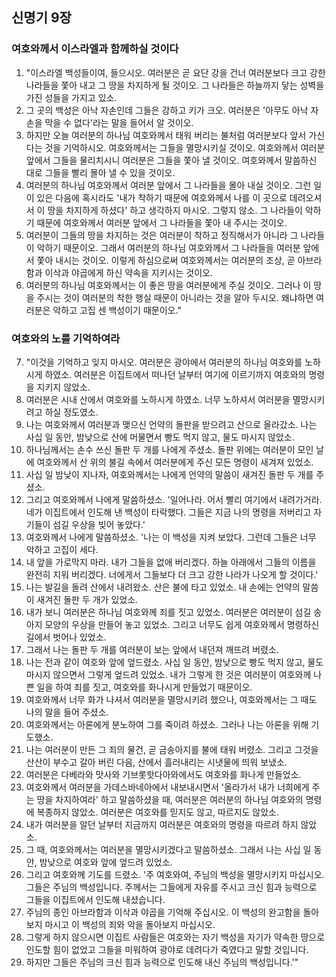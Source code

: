 ## 신명기 9장

### 여호와께서 이스라엘과 함께하실 것이다
1. "이스라엘 백성들이여, 들으시오. 여러분은 곧 요단 강을 건너 여러분보다 크고 강한 나라들을 쫓아 내고 그 땅을 차지하게 될 것이오. 그 나라들은 하늘까지 닿는 성벽을 가진 성들을 가지고 있소.
2. 그 곳의 백성은 아낙 자손인데 그들은 강하고 키가 크오. 여러분은 '아무도 아낙 자손을 막을 수 없다'라는 말을 들어서 알 것이오.
3. 하지만 오늘 여러분의 하나님 여호와께서 태워 버리는 불처럼 여러분보다 앞서 가신다는 것을 기억하시오. 여호와께서는 그들을 멸망시키실 것이오. 여호와께서 여러분 앞에서 그들을 물리치시니 여러분은 그들을 쫓아 낼 것이오. 여호와께서 말씀하신 대로 그들을 빨리 몰아 낼 수 있을 것이오.
4. 여러분의 하나님 여호와께서 여러분 앞에서 그 나라들을 몰아 내실 것이오. 그런 일이 있은 다음에 혹시라도 '내가 착하기 때문에 여호와께서 나를 이 곳으로 데려오셔서 이 땅을 차지하게 하셨다' 하고 생각하지 마시오. 그렇지 않소. 그 나라들이 악하기 때문에 여호와께서 여러분 앞에서 그 나라들을 쫓아 내 주시는 것이오.
5. 여러분이 그들의 땅을 차지하는 것은 여러분이 착하고 정직해서가 아니라 그 나라들이 악하기 때문이오. 그래서 여러분의 하나님 여호와께서 그 나라들을 여러분 앞에서 쫓아 내시는 것이오. 이렇게 하심으로써 여호와께서는 여러분의 조상, 곧 아브라함과 이삭과 야곱에게 하신 약속을 지키시는 것이오.
6. 여러분의 하나님 여호와께서는 이 좋은 땅을 여러분에게 주실 것이오. 그러나 이 땅을 주시는 것이 여러분의 착한 행실 때문이 아니라는 것을 알아 두시오. 왜냐하면 여러분은 악하고 고집 센 백성이기 때문이오."
### 여호와의 노를 기억하여라
7. "이것을 기억하고 잊지 마시오. 여러분은 광야에서 여러분의 하나님 여호와를 노하시게 하였소. 여러분은 이집트에서 떠나던 날부터 여기에 이르기까지 여호와의 명령을 지키지 않았소.
8. 여러분은 시내 산에서 여호와를 노하시게 하였소. 너무 노하셔서 여러분을 멸망시키려고 하실 정도였소.
9. 나는 여호와께서 여러분과 맺으신 언약의 돌판을 받으려고 산으로 올라갔소. 나는 사십 일 동안, 밤낮으로 산에 머물면서 빵도 먹지 않고, 물도 마시지 않았소.
10. 하나님께서는 손수 쓰신 돌판 두 개를 나에게 주셨소. 돌판 위에는 여러분이 모인 날에 여호와께서 산 위의 불길 속에서 여러분에게 주신 모든 명령이 새겨져 있었소.
11. 사십 일 밤낮이 지나자, 여호와께서는 나에게 언약의 말씀이 새겨진 돌판 두 개를 주셨소.
12. 그리고 여호와께서 나에게 말씀하셨소. '일어나라. 어서 빨리 여기에서 내려가거라. 네가 이집트에서 인도해 낸 백성이 타락했다. 그들은 지금 나의 명령을 저버리고 자기들이 섬길 우상을 빚어 놓았다.'
13. 여호와께서 나에게 말씀하셨소. '나는 이 백성을 지켜 보았다. 그런데 그들은 너무 악하고 고집이 세다.
14. 내 앞을 가로막지 마라. 내가 그들을 없애 버리겠다. 하늘 아래에서 그들의 이름을 완전히 지워 버리겠다. 너에게서 그들보다 더 크고 강한 나라가 나오게 할 것이다.'
15. 나는 발길을 돌려 산에서 내려왔소. 산은 불에 타고 있었소. 내 손에는 언약의 말씀이 새겨진 돌판 두 개가 있었소.
16. 내가 보니 여러분은 하나님 여호와께 죄를 짓고 있었소. 여러분은 여러분이 섬길 송아지 모양의 우상을 만들어 놓고 있었소. 그리고 너무도 쉽게 여호와께서 명령하신 길에서 벗어나 있었소.
17. 그래서 나는 돌판 두 개를 여러분이 보는 앞에서 내던져 깨뜨려 버렸소.
18. 나는 전과 같이 여호와 앞에 엎드렸소. 사십 일 동안, 밤낮으로 빵도 먹지 않고, 물도 마시지 않으면서 그렇게 엎드려 있었소. 내가 그렇게 한 것은 여러분이 여호와께 나쁜 일을 하여 죄를 짓고, 여호와를 화나시게 만들었기 때문이오.
19. 여호와께서 너무 화가 나셔서 여러분을 멸망시키려 했으나, 여호와께서는 그 때도 나의 말을 들어 주셨소.
20. 여호와께서는 아론에게 분노하여 그를 죽이려 하셨소. 그러나 나는 아론을 위해 기도했소.
21. 나는 여러분이 만든 그 죄의 물건, 곧 금송아지를 불에 태워 버렸소. 그리고 그것을 산산이 부수고 갈아 버린 다음, 산에서 흘러내리는 시냇물에 띄워 보냈소.
22. 여러분은 다베라와 맛사와 기브롯핫다아와에서도 여호와를 화나게 만들었소.
23. 여호와께서 여러분을 가데스바네아에서 내보내시면서 '올라가서 내가 너희에게 주는 땅을 차지하여라' 하고 말씀하셨을 때, 여러분은 여러분의 하나님 여호와의 명령에 복종하지 않았소. 여러분은 여호와를 믿지도 않고, 따르지도 않았소.
24. 내가 여러분을 알던 날부터 지금까지 여러분은 여호와의 명령을 따르려 하지 않았소.
25. 그 때, 여호와께서는 여러분을 멸망시키겠다고 말씀하셨소. 그래서 나는 사십 일 동안, 밤낮으로 여호와 앞에 엎드려 있었소.
26. 그리고 여호와께 기도를 드렸소. '주 여호와여, 주님의 백성을 멸망시키지 마십시오. 그들은 주님의 백성입니다. 주께서는 그들에게 자유를 주시고 크신 힘과 능력으로 그들을 이집트에서 인도해 내셨습니다.
27. 주님의 종인 아브라함과 이삭과 야곱을 기억해 주십시오. 이 백성의 완고함을 돌아보지 마시고 이 백성의 죄와 악을 돌아보지 마십시오.
28. 그렇게 하지 않으시면 이집트 사람들은 여호와는 자기 백성을 자기가 약속한 땅으로 인도할 힘이 없었고 그들을 미워하여 광야로 데려다가 죽였다고 말할 것입니다.
29. 하지만 그들은 주님의 크신 힘과 능력으로 인도해 내신 주님의 백성입니다.'"